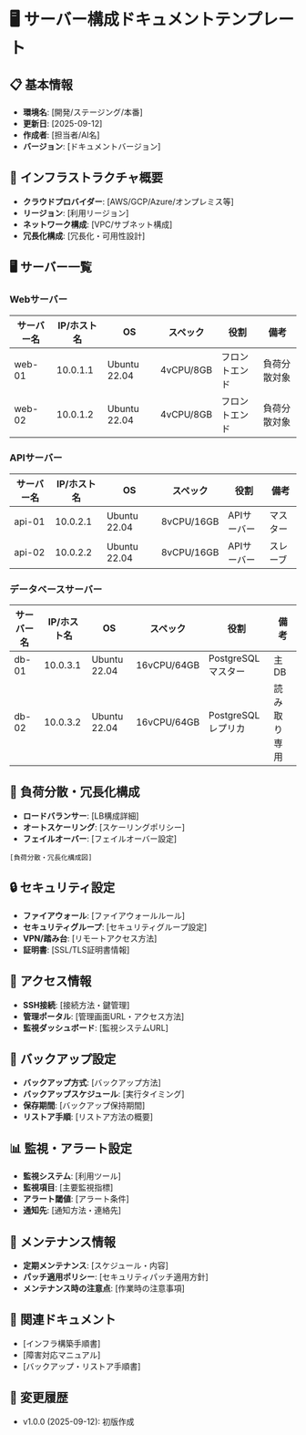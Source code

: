 # 🖥️ サーバー構成ドキュメントテンプレート

## 📋 基本情報
- **環境名**: [開発/ステージング/本番]
- **更新日**: [2025-09-12]
- **作成者**: [担当者/AI名]
- **バージョン**: [ドキュメントバージョン]

## 🏢 インフラストラクチャ概要
- **クラウドプロバイダー**: [AWS/GCP/Azure/オンプレミス等]
- **リージョン**: [利用リージョン]
- **ネットワーク構成**: [VPC/サブネット構成]
- **冗長化構成**: [冗長化・可用性設計]

## 🖥️ サーバー一覧

### Webサーバー
| サーバー名 | IP/ホスト名 | OS | スペック | 役割 | 備考 |
|------------|-------------|-------|----------|------|------|
| web-01     | 10.0.1.1    | Ubuntu 22.04 | 4vCPU/8GB | フロントエンド | 負荷分散対象 |
| web-02     | 10.0.1.2    | Ubuntu 22.04 | 4vCPU/8GB | フロントエンド | 負荷分散対象 |

### APIサーバー
| サーバー名 | IP/ホスト名 | OS | スペック | 役割 | 備考 |
|------------|-------------|-------|----------|------|------|
| api-01     | 10.0.2.1    | Ubuntu 22.04 | 8vCPU/16GB | APIサーバー | マスター |
| api-02     | 10.0.2.2    | Ubuntu 22.04 | 8vCPU/16GB | APIサーバー | スレーブ |

### データベースサーバー
| サーバー名 | IP/ホスト名 | OS | スペック | 役割 | 備考 |
|------------|-------------|-------|----------|------|------|
| db-01      | 10.0.3.1    | Ubuntu 22.04 | 16vCPU/64GB | PostgreSQLマスター | 主DB |
| db-02      | 10.0.3.2    | Ubuntu 22.04 | 16vCPU/64GB | PostgreSQLレプリカ | 読み取り専用 |

## 🔄 負荷分散・冗長化構成
- **ロードバランサー**: [LB構成詳細]
- **オートスケーリング**: [スケーリングポリシー]
- **フェイルオーバー**: [フェイルオーバー設定]

```
[負荷分散・冗長化構成図]
```

## 🔒 セキュリティ設定
- **ファイアウォール**: [ファイアウォールルール]
- **セキュリティグループ**: [セキュリティグループ設定]
- **VPN/踏み台**: [リモートアクセス方法]
- **証明書**: [SSL/TLS証明書情報]

## 🔐 アクセス情報
- **SSH接続**: [接続方法・鍵管理]
- **管理ポータル**: [管理画面URL・アクセス方法]
- **監視ダッシュボード**: [監視システムURL]

## 💾 バックアップ設定
- **バックアップ方式**: [バックアップ方法]
- **バックアップスケジュール**: [実行タイミング]
- **保存期間**: [バックアップ保持期間]
- **リストア手順**: [リストア方法の概要]

## 📊 監視・アラート設定
- **監視システム**: [利用ツール]
- **監視項目**: [主要監視指標]
- **アラート閾値**: [アラート条件]
- **通知先**: [通知方法・連絡先]

## 🔄 メンテナンス情報
- **定期メンテナンス**: [スケジュール・内容]
- **パッチ適用ポリシー**: [セキュリティパッチ適用方針]
- **メンテナンス時の注意点**: [作業時の注意事項]

## 📝 関連ドキュメント
- [インフラ構築手順書]
- [障害対応マニュアル]
- [バックアップ・リストア手順書]

## 📅 変更履歴
- v1.0.0 (2025-09-12): 初版作成